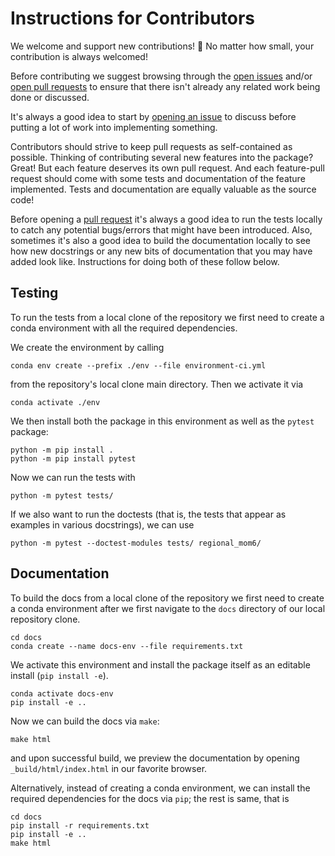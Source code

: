 Instructions for Contributors
=============================

We welcome and support new contributions! 🎉 No matter how small, your contribution is always welcomed!

Before contributing we suggest browsing through the [open issues](https://github.com/COSIMA/regional-mom6/issues) and/or [open pull requests](https://github.com/COSIMA/regional-mom6/pulls)
to ensure that there isn't already any related work being done or discussed.

It's always a good idea to start by [opening an issue](https://github.com/COSIMA/regional-mom6/issues/new) to discuss before putting a lot of work into implementing something.

Contributors should strive to keep pull requests as self-contained as possible. Thinking of
contributing several new features into the package? Great! But each feature deserves its
own pull request. And each feature-pull request should come with some tests and documentation
of the feature implemented. Tests and documentation are equally valuable as the source code!

Before opening a [pull request](https://github.com/COSIMA/regional-mom6/pulls) it's always a
good idea to run the tests locally to catch any potential bugs/errors that might have been
introduced. Also, sometimes it's also a good idea to build the documentation locally to see
how new docstrings or any new bits of documentation that you may have added look like.
Instructions for doing both of these follow below.


## Testing

To run the tests from a local clone of the repository we first need to create a conda
environment with all the required dependencies.

We create the environment by calling

```{code-block} bash
conda env create --prefix ./env --file environment-ci.yml
```

from the repository's local clone main directory. Then we activate it via

```{code-block} bash
conda activate ./env
```

We then install both the package in this environment as well as the `pytest` package:

```{code-block} bash
python -m pip install .
python -m pip install pytest
```

Now we can run the tests with

```{code-block} bash
python -m pytest tests/
```

If we also want to run the doctests (that is, the tests that appear as examples in
various docstrings), we can use

```{code-block} bash
python -m pytest --doctest-modules tests/ regional_mom6/
```

## Documentation

To build the docs from a local clone of the repository we first need to create a conda
environment after we first navigate to the `docs` directory of our local repository clone.

```{code-block} bash
cd docs
conda create --name docs-env --file requirements.txt
```

We activate this environment and install the package itself as an editable install (`pip install -e`).

```{code-block} bash
conda activate docs-env
pip install -e ..
```

Now we can build the docs via `make`:

```{code-block} bash
make html
```

and upon successful build, we preview the documentation by opening `_build/html/index.html`
in our favorite browser.

Alternatively, instead of creating a conda environment, we can install the required
dependencies for the docs via `pip`; the rest is same, that is

```{code-block} bash
cd docs
pip install -r requirements.txt
pip install -e ..
make html
```
